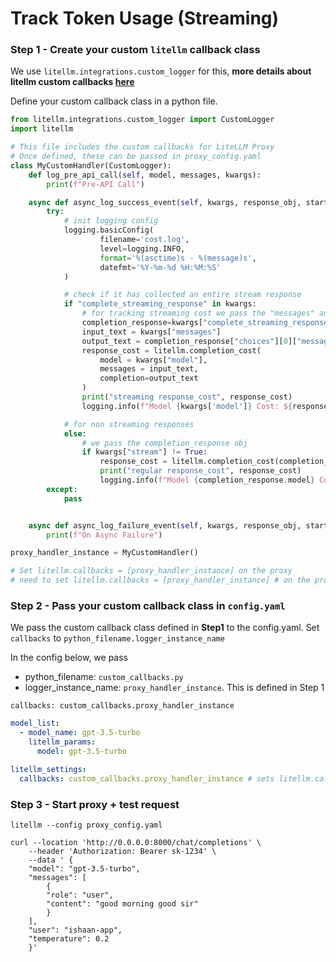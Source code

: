 # Track Token Usage (Streaming) 

### Step 1 - Create your custom `litellm` callback class
We use `litellm.integrations.custom_logger` for this, **more details about litellm custom callbacks [here](https://docs.litellm.ai/docs/observability/custom_callback)**

Define your custom callback class in a python file.

```python
from litellm.integrations.custom_logger import CustomLogger
import litellm

# This file includes the custom callbacks for LiteLLM Proxy
# Once defined, these can be passed in proxy_config.yaml
class MyCustomHandler(CustomLogger):
    def log_pre_api_call(self, model, messages, kwargs): 
        print(f"Pre-API Call")

    async def async_log_success_event(self, kwargs, response_obj, start_time, end_time):
        try:
            # init logging config
            logging.basicConfig(
                    filename='cost.log',
                    level=logging.INFO,
                    format='%(asctime)s - %(message)s',
                    datefmt='%Y-%m-%d %H:%M:%S'
            )

            # check if it has collected an entire stream response
            if "complete_streaming_response" in kwargs:
                # for tracking streaming cost we pass the "messages" and the output_text to litellm.completion_cost 
                completion_response=kwargs["complete_streaming_response"]
                input_text = kwargs["messages"]
                output_text = completion_response["choices"][0]["message"]["content"]
                response_cost = litellm.completion_cost(
                    model = kwargs["model"],
                    messages = input_text,
                    completion=output_text
                )
                print("streaming response_cost", response_cost)
                logging.info(f"Model {kwargs['model']} Cost: ${response_cost:.8f}")

            # for non streaming responses
            else:
                # we pass the completion_response obj
                if kwargs["stream"] != True:
                    response_cost = litellm.completion_cost(completion_response=completion_response)
                    print("regular response_cost", response_cost)
                    logging.info(f"Model {completion_response.model} Cost: ${response_cost:.8f}")
        except:
            pass


    async def async_log_failure_event(self, kwargs, response_obj, start_time, end_time): 
        print(f"On Async Failure")

proxy_handler_instance = MyCustomHandler()

# Set litellm.callbacks = [proxy_handler_instance] on the proxy
# need to set litellm.callbacks = [proxy_handler_instance] # on the proxy
```

### Step 2 - Pass your custom callback class in `config.yaml`
We pass the custom callback class defined in **Step1** to the config.yaml. 
Set `callbacks` to `python_filename.logger_instance_name`

In the config below, we pass
- python_filename: `custom_callbacks.py`
- logger_instance_name: `proxy_handler_instance`. This is defined in Step 1

`callbacks: custom_callbacks.proxy_handler_instance`


```yaml
model_list:
  - model_name: gpt-3.5-turbo
    litellm_params:
      model: gpt-3.5-turbo

litellm_settings:
  callbacks: custom_callbacks.proxy_handler_instance # sets litellm.callbacks = [proxy_handler_instance]

```

### Step 3 - Start proxy + test request
```shell
litellm --config proxy_config.yaml
```

```shell
curl --location 'http://0.0.0.0:8000/chat/completions' \
    --header 'Authorization: Bearer sk-1234' \
    --data ' {
    "model": "gpt-3.5-turbo",
    "messages": [
        {
        "role": "user",
        "content": "good morning good sir"
        }
    ],
    "user": "ishaan-app",
    "temperature": 0.2
    }'
```